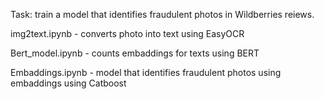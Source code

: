 Task: train a model that identifies fraudulent photos in Wildberries reiews.

img2text.ipynb - converts photo into text using EasyOCR

Bert_model.ipynb - counts embaddings for texts using BERT

Embaddings.ipynb - model that identifies fraudulent photos using embaddings using Catboost
